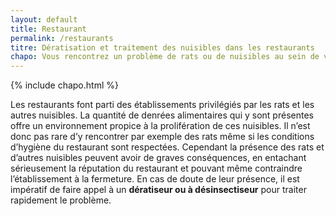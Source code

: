 ```yaml
---
layout: default
title: Restaurant
permalink: /restaurants
titre: Dératisation et traitement des nuisibles dans les restaurants
chapo: Vous rencontrez un problème de rats ou de nuisibles au sein de votre restaurant ? Vous pouvez faire appel à nos services de <strong>dératisation pour les restaurants</strong>.
---
```

<section class="inside">
{% include chapo.html %}
</section>
<section class="inside">
<p>Les restaurants font parti des établissements privilégiés par les rats et les autres nuisibles. La quantité de denrées alimentaires qui y sont présentes offre un environnement propice à la prolifération de ces nuisibles. Il n’est donc pas rare d’y rencontrer par exemple des rats même si les conditions d’hygiène du restaurant sont respectées. Cependant la présence des rats et d’autres nuisibles peuvent avoir de graves conséquences, en entachant sérieusement la réputation du restaurant et pouvant même contraindre l’établissement à la fermeture. En cas de doute de leur présence, il est impératif de faire appel à un <strong>dératiseur ou à désinsectiseur</strong> pour traiter rapidement le problème.</p>
</section>
